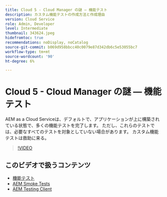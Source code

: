 ```yaml
---
title: Cloud 5 - Cloud Manager の謎 — 機能テスト
description: カスタム機能テストの作成方法と作成理由
version: Cloud Service
role: Admin, Developer
level: Intermediate
thumbnail: 343624.jpeg
hidefromtoc: true
recommendations: noDisplay, noCatalog
source-git-commit: b069d958bbcc40c0079e87d342db6c5e53055bc7
workflow-type: tm+mt
source-wordcount: '90'
ht-degree: 6%

---
```


# Cloud 5 - Cloud Manager の謎 — 機能テスト

AEM as a Cloud Serviceは、デフォルトで、アプリケーションが上に構築されている状態で、多くの機能テストを完了します。 ただし、これらのテストでは、必要なすべてのテストを対象としていない場合があります。 カスタム機能テストは救助に来る。

>[!VIDEO](https://video.tv.adobe.com/v/343624)

## このビデオで扱うコンテンツ

+ [機能テスト](https://experienceleague.adobe.com/docs/experience-manager-cloud-service/content/implementing/using-cloud-manager/test-results/functional-testing.html)
+ [AEM Smoke Tests](https://github.com/adobe/aem-test-samples/)
+ [AEM Testing Client](https://github.com/adobe/aem-testing-clients/)
